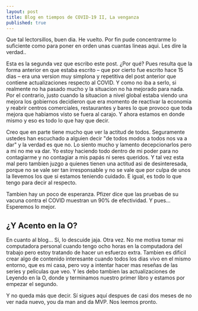```yaml
---
layout: post
title: Blog en tiempos de COVID-19 II, La venganza
published: true
---
```


Que tal lectorsillos, buen dia. He vuelto. Por fin pude concentrarme lo suficiente como para poner en orden unas cuantas lineas aqui. Les dire la verdad..

Esta es la segunda vez que escribo este post. ¿Por qué? Pues resulta que la forma anterior en que estaba escrito &ndash; que por cierto fue escrito hace 15 dias &ndash; era una version muy simplona y repetitiva del post anterior que contiene actualizaciones respecto al COVID. Y como no iba a serlo, si realmente no ha pasado mucho y la situacion no ha mejorado para nada. Por el contrario, justo cuando la situacion a nivel global estaba viendo una mejora los gobiernos decidieron que era momento de reactivar la economia y reabrir centros comerciales, restaurantes y bares lo que provoco que toda mejora que habiamos visto se fuera al carajo. Y ahora estamos en donde mismo y eso es todo lo que hay que decir.

Creo que en parte tiene mucho que ver la actitud de todos. Seguramente ustedes han escuchado a alguien decir "de todos modos a todos nos va a dar" y la verdad es que no. Lo siento mucho y lamento decepcionarlos pero a mi no me va dar. Yo estoy haciendo todo dentro de mi poder para no contagiarme y no contagiar a mis papás ni seres queridos. Y tal vez esta mal pero tambien juzgo a quienes tienen una actitud asi de desinteresada, porque no se vale ser tan irresponsable y no se vale que por culpa de unos la llevemos los que si estamos teniendo cuidado. E igual, es todo lo que tengo para decir al respecto.

Tambien hay un poco de esperanza. Pfizer dice que las pruebas de su vacuna contra el COVID muestran un 90% de efectividad. Y pues... Esperemos lo mejor.

## ¿Y Acento en la O?

En cuanto al blog... Si, lo descuide jaja. Otra vez. No me motiva tomar mi computadora personal cuando tengo ocho horas en la computadora del trabajo pero estoy tratando de hacer un esfuerzo extra. Tambien es dificil crear algo de contenido interesante cuando todos los dias vivo en el mismo entorno, que es mi casa, pero voy a intentar hacer mas reseñas de las series y peliculas que veo. Y les debo tambien las actualizaciones de Leyendo en la O, donde y terminamos nuestro primer libro y estamos por empezar el segundo.

Y no queda más que decir. Sí sigues aquí despues de casi dos meses de no ver nada nuevo, you da man and da MVP.
Nos leemos pronto.
